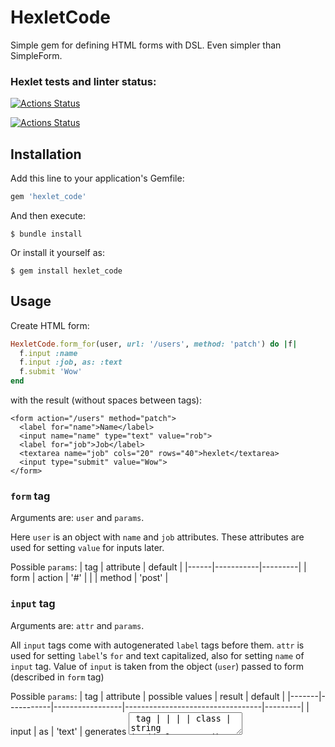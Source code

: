 # HexletCode

Simple gem for defining HTML forms with DSL. Even simpler than SimpleForm. 

### Hexlet tests and linter status:
[![Actions Status](https://github.com/sugarfree900/rails-project-63/workflows/hexlet-check/badge.svg)](https://github.com/sugarfree900/rails-project-63/actions)

[![Actions Status](https://github.com/sugarfree900/rails-project-63/workflows/CI/badge.svg)](https://github.com/sugarfree900/rails-project-63/actions)

## Installation

Add this line to your application's Gemfile:

```ruby
gem 'hexlet_code'
```

And then execute:

    $ bundle install

Or install it yourself as:

    $ gem install hexlet_code

## Usage

Create HTML form:
```ruby
HexletCode.form_for(user, url: '/users', method: 'patch') do |f|
  f.input :name
  f.input :job, as: :text
  f.submit 'Wow'
end
```
with the result (without spaces between tags):
```
<form action="/users" method="patch">
  <label for="name">Name</label>
  <input name="name" type="text" value="rob">
  <label for="job">Job</label>
  <textarea name="job" cols="20" rows="40">hexlet</textarea>
  <input type="submit" value="Wow">
</form>
```

### `form` tag
Arguments are: `user` and `params`.

Here `user` is an object with `name` and `job` attributes. These attributes are used for setting `value` for inputs later.

Possible `params`:
| tag  | attribute | default |
|------|-----------|---------|
| form | action    | '#'     |
|      | method    | 'post'  |

### `input` tag
Arguments are: `attr` and `params`.

All `input` tags come with autogenerated `label` tags before them.
`attr` is used for setting `label`'s `for` and text capitalized, also for setting `name` of `input` tag.
Value of `input` is taken from the object (`user`) passed to form (described in `form` tag)

Possible `params`:
| tag   | attribute | possible values | result                           | default |
|-------|-----------|-----------------|----------------------------------|---------|
| input | as        | 'text'          | generates <textarea> tag         |         |
|       | class     | string          | add class attribute              |         |
|       | rows      | number          | defines rows attr for <textarea> | 40      |
|       | cols      | number          | defines cols attr for <textarea> | 20      | 

### `submit` tag
Arguments are: `value`.

`value` is used to define value attribute for submit element.

## Development

After checking out the repo, run `bin/setup` to install dependencies. You can also run `bin/console` for an interactive prompt that will allow you to experiment.

To install this gem onto your local machine, run `bundle exec rake install`. To release a new version, update the version number in `version.rb`, and then run `bundle exec rake release`, which will create a git tag for the version, push git commits and the created tag, and push the `.gem` file to [rubygems.org](https://rubygems.org).

## Contributing

Bug reports and pull requests are welcome on GitHub at https://github.com/[USERNAME]/hexlet_code.


